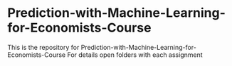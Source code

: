# Prediction-with-Machine-Learning-for-Economists-Course
This is the repository for Prediction-with-Machine-Learning-for-Economists-Course 
For details open folders with each assignment
